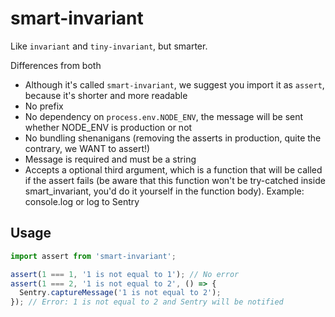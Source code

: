 # smart-invariant

Like `invariant` and `tiny-invariant`, but smarter.

Differences from both

- Although it's called `smart-invariant`, we suggest you import it as `assert`, because it's shorter and more readable
- No prefix
- No dependency on `process.env.NODE_ENV`, the message will be sent whether NODE_ENV is production or not
- No bundling shenanigans (removing the asserts in production, quite the contrary, we WANT to assert!)
- Message is required and must be a string
- Accepts a optional third argument, which is a function that will be called if the assert fails (be aware that this function won't be try-catched inside smart_invariant, you'd do it yourself in the function body). Example: console.log or log to Sentry

## Usage

```ts
import assert from 'smart-invariant';

assert(1 === 1, '1 is not equal to 1'); // No error
assert(1 === 2, '1 is not equal to 2', () => {
  Sentry.captureMessage('1 is not equal to 2');
}); // Error: 1 is not equal to 2 and Sentry will be notified
```

